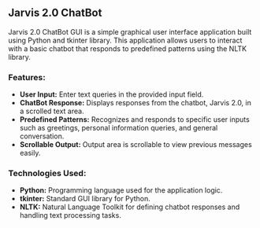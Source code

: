 ## Jarvis 2.0 ChatBot 
Jarvis 2.0 ChatBot GUI is a simple graphical user interface application built using Python and tkinter library. This application allows users to interact with a basic chatbot that responds to predefined patterns using the NLTK library.
### Features:
- **User Input:** Enter text queries in the provided input field.
- **ChatBot Response:** Displays responses from the chatbot, Jarvis 2.0, in a scrolled text area.
- **Predefined Patterns:** Recognizes and responds to specific user inputs such as greetings, personal information queries, and general conversation.
- **Scrollable Output:** Output area is scrollable to view previous messages easily.
### Technologies Used:
- **Python:** Programming language used for the application logic.
- **tkinter:** Standard GUI library for Python.
- **NLTK:** Natural Language Toolkit for defining chatbot responses and handling text processing tasks.
